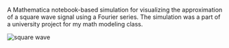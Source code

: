 A Mathematica notebook-based simulation for visualizing the approximation of a square wave signal using a Fourier series. The simulation was a part of a university project for my math modeling class.

![square wave](https://github.com/kttmv/mathematica-square-wave-visualization/assets/11395848/e85c9bc3-129a-46d0-bd7e-cb4df930a013)
